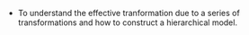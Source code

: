 - To understand the effective tranformation due to a series of transformations and how to construct a hierarchical model. 